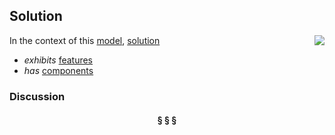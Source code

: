 ## Solution

<img src="https://rawgithub.com/nikboyd/sample-domain/master/images/solution.svg" align="right"/>

In the context of this [model](../README.md), [solution](https://github.com/nikboyd/sample-domain/blob/master/topics/solution.md)

* <i>exhibits</i> [features](https://github.com/nikboyd/sample-domain/blob/master/topics/feature.md)
* <i>has</i> [components](https://github.com/nikboyd/sample-domain/blob/master/topics/component.md)

### Discussion



<h4 align="center"><b>&sect; &sect; &sect;</b></h4>
